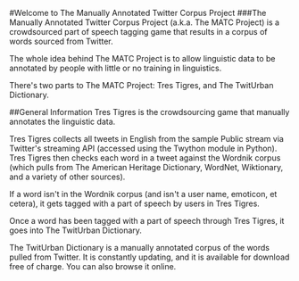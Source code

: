 #Welcome to The Manually Annotated Twitter Corpus Project
###The Manually Annotated Twitter Corpus Project (a.k.a. The MATC Project) is a crowdsourced part of speech tagging game that results in a corpus of words sourced from Twitter. 

The whole idea behind The MATC Project is to allow linguistic data to be annotated by people with little or no training in linguistics.

There's two parts to The MATC Project: Tres Tigres, and The TwitUrban Dictionary.


##General Information
Tres Tigres is the crowdsourcing game that manually annotates the linguistic data.

Tres Tigres collects all tweets in English from the sample Public stream via Twitter's streaming API (accessed using the Twython module in Python). Tres Tigres then checks each word in a tweet against the Wordnik corpus (which pulls from The American Heritage Dictionary, WordNet, Wiktionary, and a variety of other sources). 

If a word isn't in the Wordnik corpus (and isn't a user name, emoticon, et cetera), it gets tagged with a part of speech by users in Tres Tigres.

Once a word has been tagged with a part of speech through Tres Tigres, it goes into The TwitUrban Dictionary.

The TwitUrban Dictionary is a manually annotated corpus of the words pulled from Twitter. It is constantly updating, and it is available for download free of charge. You can also browse it online.


